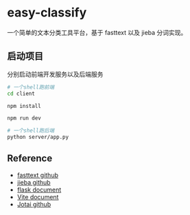 # easy-classify

一个简单的文本分类工具平台，基于 fasttext 以及 jieba 分词实现。

## 启动项目

分别启动前端开发服务以及后端服务

```bash
# 一个shell跑前端
cd client

npm install

npm run dev

# 一个shell跑后端
python server/app.py
```

## Reference

- [fasttext github](https://github.com/facebookresearch/fastText)
- [jieba github](https://github.com/fxsjy/jieba)
- [flask document](https://flask.palletsprojects.com/en/1.1.x/)
- [Vite document](https://vitejs.dev/guide/)
- [Jotai github](https://github.com/pmndrs/jotai)
